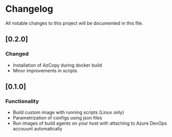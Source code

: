 # Changelog

All notable changes to this project will be documented in this file.

## [0.2.0]

### Changed

- Installation of AzCopy during docker build
- Minor improvements in scripts

## [0.1.0]

### Functionality

- Build custom image with running scripts (Linux only)
- Parametrization of configs using json files
- Run images of build agents on your host with attaching to Azure DevOps accouunt automatically
